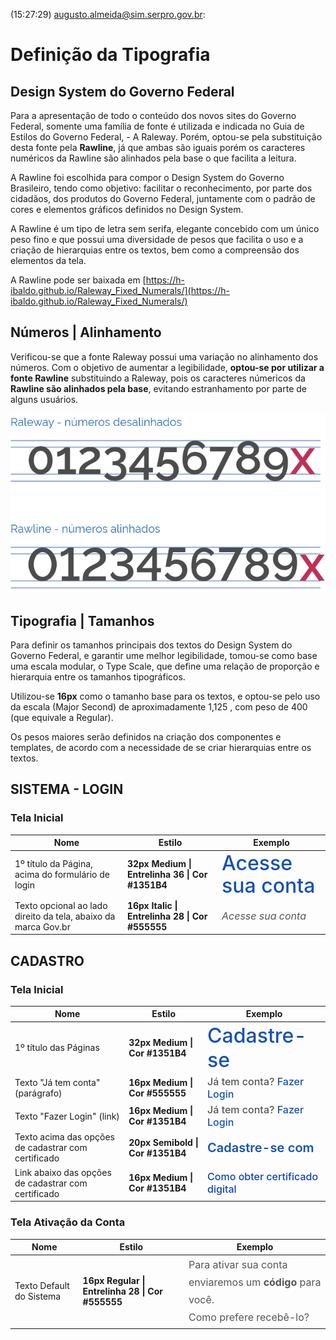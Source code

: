 (15:27:29) augusto.almeida@sim.serpro.gov.br: 
# Definição da Tipografia

## Design System do Governo Federal

Para a apresentação de todo o conteúdo dos novos sites do Governo Federal, somente uma família de fonte é utilizada e indicada no Guia de Estilos do Governo Federal, - A Raleway. Porém, optou-se pela substituição desta fonte pela **Rawline**, já que ambas são iguais porém os caracteres numéricos da Rawline são alinhados pela base o que facilita a leitura.

A Rawline foi escolhida para compor o Design System do Governo Brasileiro, tendo como objetivo: facilitar o reconhecimento, por parte dos cidadãos, dos produtos do Governo Federal, juntamente com o padrão de cores e elementos gráficos definidos no Design System.

A Rawline é um tipo de letra sem serifa, elegante concebido com um único peso fino e que possui uma diversidade de pesos que facilita o uso e a criação de hierarquias entre os textos, bem como a compreensão dos elementos da tela.

A Rawline pode ser baixada em [https://h-ibaldo.github.io/Raleway_Fixed_Numerals/](https://h-ibaldo.github.io/Raleway_Fixed_Numerals/)

## Números | Alinhamento

Verificou-se que a fonte Raleway possui uma variação no alinhamento dos números. Com o objetivo de aumentar a legibilidade, **optou-se por utilizar a fonte Rawline** substituindo a Raleway, pois os caracteres númericos da **Rawline são alinhados
pela base**, evitando estranhamento por parte de alguns usuários.

![Rawline Numeros](../assets/images/estilos/tipografia/rawline-numeros.png)

## Tipografia | Tamanhos

Para definir os tamanhos principais dos textos do Design System do Governo Federal, e garantir ume melhor legibilidade, tomou-se como base uma escala modular, o Type Scale, que define uma relação de proporção e hierarquia entre os tamanhos tipográficos.


Utilizou-se **16px** como o tamanho base para os textos, e optou-se pelo uso da escala (Major Second) de aproximadamente 1,125 , com peso de 400 (que equivale a Regular).

Os pesos maiores serão definidos na criação dos componentes e templates, de acordo com a necessidade de se criar hierarquias entre os textos.

<h2 style="text-transform: uppercase;">Sistema - Login</h2>
<h3><strong>Tela Inicial</strong></h3>

<div class="br-table">
  <div class="table">
    <table>
      <thead>
        <tr>
          <th>Nome</th>
          <th>Estilo</th>
          <th>Exemplo</th>
        </tr>
      </thead>
      <tbody>
        <tr>
          <td>1º título da Página, acima do formulário de login</td>
          <td><strong>32px Medium | Entrelinha 36 | Cor #1351B4</strong></td>
          <td>
            <span style="line-height: 36px; font-size: 32px; font-weight: 500; color: #1351B4;">Acesse sua conta</span>
          </td>
        </tr>
        <tr>
          <td>Texto opcional ao lado direito da tela, abaixo da marca Gov.br</td>
          <td><strong>16px Italic | Entrelinha 28 | Cor #555555</strong></td>
          <td>
            <span style="line-height: 28px; font-size: 16px; font-weight: 400; font-style: italic; color: #555555;">Acesse sua conta</span>
          </td>
        </tr>
      </tbody>
    </table>
  </div>
</div>

<h2 style="text-transform: uppercase;">Cadastro</h2>
<h3><strong>Tela Inicial</strong></h3>

<div class="br-table">
  <div class="table">
    <table>
      <thead>
        <tr>
          <th>Nome</th>
          <th>Estilo</th>
          <th>Exemplo</th>
        </tr>
      </thead>
      <tbody>
        <tr>
          <td>1º título das Páginas</td>
          <td><strong>32px Medium | Cor #1351B4</strong></td>
          <td>
            <span style="font-size: 32px; font-weight: 500; color: #1351B4;">Cadastre-se</span>
          </td>
        </tr>
        <tr>
          <td>Texto "Já tem conta" (parágrafo)</td>
          <td><strong>16px Medium | Cor #555555</strong></td>
          <td>
            <span style="font-size: 16px; font-weight: 500; color: #555555;">Já tem conta? <a style="font-size: 16px; font-weight: 500; color: #1351B4">Fazer Login</a></span>
          </td>
        </tr>
        <tr>
          <td>Texto "Fazer Login" (link)</td>
          <td><strong>16px Medium | Cor #1351B4</strong></td>
          <td>
            <span style="font-size: 16px; font-weight: 500; color: #555555;">Já tem conta? <a style="font-size: 16px; font-weight: 500; color: #1351B4">Fazer Login</a></span>
          </td>
        </tr>
        <tr>
          <td>Texto acima das opções de cadastrar com certificado </td>
          <td><strong>20px Semibold | Cor #1351B4</strong></td>
          <td>
            <span style="font-size: 20px; font-weight: 600; color: #1351B4;">Cadastre-se com</span>
          </td>
        </tr>
        <tr>
          <td>Link abaixo das opções de cadastrar com certificado</td>
          <td><strong>16px Medium | Cor #1351B4</strong></td>
          <td>
            <a style="font-size: 16px; font-weight: 500; color: #1341B4;">Como obter certificado digital</a>
          </td>
        </tr>
      </tbody>
    </table>
  </div>
</div>

<h3><strong>Tela Ativação da Conta</strong></h3>

<div class="br-table">
  <div class="table">
    <table>
      <thead>
        <tr>
          <th>Nome</th>
          <th>Estilo</th>
          <th>Exemplo</th>
        </tr>
      </thead>
      <tbody>
        <tr>
          <td>Texto Default do Sistema</td>
          <td><strong>16px Regular | Entrelinha 28 | Cor #555555</strong></td>
          <td>
            <span style="line-height: 28px; font-size: 16px; font-weight: 400; color: #555555;">Para ativar sua conta enviaremos um <strong>código</strong> para você.<br>Como prefere recebê-lo?</span>
          </td>
        </tr>
      </tbody>
    </table>
  </div>
</div>
